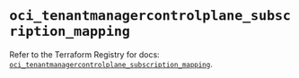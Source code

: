 # `oci_tenantmanagercontrolplane_subscription_mapping`

Refer to the Terraform Registry for docs: [`oci_tenantmanagercontrolplane_subscription_mapping`](https://registry.terraform.io/providers/hashicorp/oci/7.19.0/docs/resources/tenantmanagercontrolplane_subscription_mapping).
